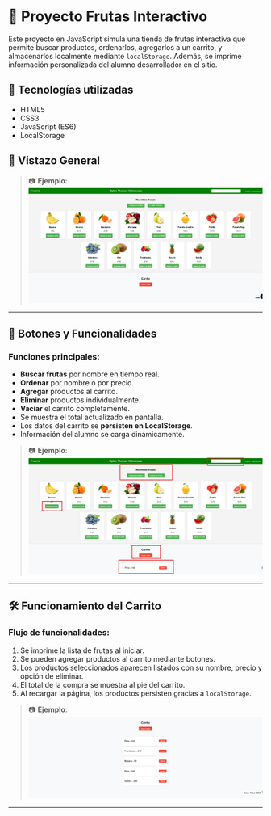 # 🛒 Proyecto Frutas Interactivo

Este proyecto en JavaScript simula una tienda de frutas interactiva que permite buscar productos, ordenarlos, agregarlos a un carrito, y almacenarlos localmente mediante `localStorage`. Además, se imprime información personalizada del alumno desarrollador en el sitio.

## 🧠 Tecnologías utilizadas

- HTML5
- CSS3
- JavaScript (ES6)
- LocalStorage

## 👀 Vistazo General


> 📷 **Ejemplo**: ![Vistazo general](img/img_muestra/muestra.png)

---

## 🔘 Botones y Funcionalidades

### Funciones principales:

- **Buscar frutas** por nombre en tiempo real.
- **Ordenar** por nombre o por precio.
- **Agregar** productos al carrito.
- **Eliminar** productos individualmente.
- **Vaciar** el carrito completamente.
- Se muestra el total actualizado en pantalla.
- Los datos del carrito se **persisten en LocalStorage**.
- Información del alumno se carga dinámicamente.


> 📷 **Ejemplo**: ![Botones y funcionalidades](img/img_muestra/botones.png)

---

## 🛠 Funcionamiento del Carrito

### Flujo de funcionalidades:

1. Se imprime la lista de frutas al iniciar.
2. Se pueden agregar productos al carrito mediante botones.
3. Los productos seleccionados aparecen listados con su nombre, precio y opción de eliminar.
4. El total de la compra se muestra al pie del carrito.
5. Al recargar la página, los productos persisten gracias a `localStorage`.


> 📷 **Ejemplo**: ![Funcionamiento del carrito](img/img_muestra/carrito_lleno.png)

---
